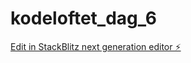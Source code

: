 # kodeloftet_dag_6

[Edit in StackBlitz next generation editor ⚡️](https://stackblitz.com/~/github.com/Paddedgoddess/kodeloftet_dag_6)